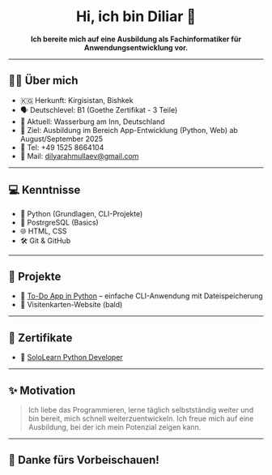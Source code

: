 <h1 align="center">Hi, ich bin Diliar 👋</h1>

<p align="center">
  <b>Ich bereite mich auf eine Ausbildung als Fachinformatiker für Anwendungsentwicklung vor.</b>
</p>

---

## 👨‍💻 Über mich

- 🇰🇬 Herkunft: Kirgisistan, Bishkek  
- 🗣 Deutschlevel: B1 (Goethe Zertifikat - 3 Teile)  
- 📍 Aktuell: Wasserburg am Inn, Deutschland  
- 🎯 Ziel: Ausbildung im Bereich App-Entwicklung (Python, Web) ab August/September 2025  
- 📱 Tel: +49 1525 8664104  
- 📧 Mail: dilyarahmullaev@gmail.com

---

## 💻 Kenntnisse

- 🐍 Python (Grundlagen, CLI-Projekte)
- 💾 PostrgreSQL (Basics)
- 🌐 HTML, CSS
- 🛠 Git & GitHub

---

## 📂 Projekte

- 🔹 [To-Do App in Python](https://github.com/diliardev/todo-python) – einfache CLI-Anwendung mit Dateispeicherung  
- 🔹 Visitenkarten-Website (bald)

---

## 📜 Zertifikate

- 📄 [SoloLearn Python Developer](https://www.sololearn.com/certificates/CC-GIARJXIZ)

---

## ✨ Motivation

> Ich liebe das Programmieren, lerne täglich selbstständig weiter und bin bereit, mich schnell weiterzuentwickeln. Ich freue mich auf eine Ausbildung, bei der ich mein Potenzial zeigen kann.

---

## 🙌 Danke fürs Vorbeischauen!
